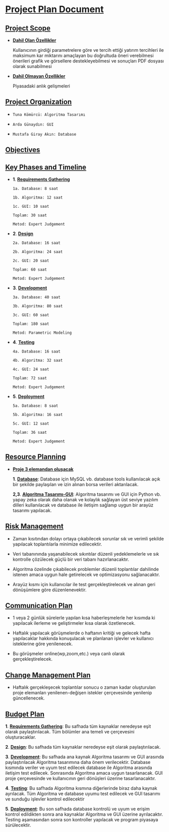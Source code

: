# <ins>**Project Plan Document**</ins>

## <ins>**Project Scope**</ins>

- <ins>**Dahil Olan Özellikler**</ins>

    Kullanıcının girdiği parametrelere göre ve tercih ettiği yatırım tercihleri ile maksimum kar miktarını amaçlayan bu doğrultuda öneri verebilmesi önerileri grafik ve görsellere destekleyebilmesi ve sonuçları PDF dosyası olarak sunabilmesi

- <ins>**Dahil Olmayan Özellikler**</ins>

    Piyasadaki anlık gelişmeleri 

## <ins>**Project Organization**</ins>

  -     Tuna Kömürcü: Algoritma Tasarımı
  
  -     Arda Günaydın: GUI
  
  -     Mustafa Giray Akın: Database

## <ins>**Objectives**</ins>

## <ins>**Key Phases and Timeline**</ins>

  - **1**. <ins>**Requirements Gathering**</ins>

        1a. Database: 8 saat
   
        1b. Algoritma: 12 saat
   
        1c. GUI: 10 saat

        Toplam: 30 saat

        Metod: Expert Judgement

  - **2**. <ins>**Design**</ins>

        2a. Database: 16 saat
   
        2b. Algoritma: 24 saat
   
        2c. GUI: 20 saat

        Toplam: 60 saat

        Metod: Expert Judgement

  - **3**. <ins>**Development**</ins>

        3a. Database: 40 saat
   
        3b. Algoritma: 80 saat
   
        3c. GUI: 60 saat

        Toplam: 180 saat

        Metod: Parametric Modeling

  - **4**. <ins>**Testing**</ins>

        4a. Database: 16 saat
  
        4b. Algoritma: 32 saat
   
        4c. GUI: 24 saat

        Toplam: 72 saat

        Metod: Expert Judgement

  - **5**. <ins>**Deployment**</ins>

        5a. Database: 8 saat
   
        5b. Algoritma: 16 saat
   
        5c. GUI: 12 saat

        Toplam: 36 saat 

        Metod: Expert Judgement

## <ins>**Resource Planning**</ins>

- <ins>**Proje 3 elemandan oluşacak**</ins>
  
    **1**. <ins>**Database**</ins>: Database için MySQL vb. database tools kullanılacak açık bir şekilde paylaşılan ve izin alınan borsa verileri aktarılacak.

    **2,3**. <ins>**Algoritma Tasarımı-GUI**</ins>: Algoritma tasarımı ve GUI için Python vb. yapay zeka olarak daha olanak ve kolaylık sağlayan üst seviye yazılım dilleri kullanılacak ve database ile iletişim sağlanıp uygun bir arayüz tasarımı yapılacak.



## <ins>**Risk Management**</ins>

-   Zaman kısıtından dolayı ortaya çıkabilecek sorunlar sık ve verimli şekilde yapılacak toplantılarla minimize edilecektir.
  
-   Veri tabanınında yaşanabilecek sıkıntılar düzenli yedeklemelerle ve sık kontrolle çözülecek güçlü bir veri tabanı hazırlanacaktır.
  
-   Algoritma özelinde çıkabilecek problemler düzenli toplantılar dahilinde istenen amaca uygun hale getirelecek ve optimizasyonu sağlanacaktır.
  
-   Arayüz kısmı için kullanıcılar ile test gerçekleştirelecek ve alınan geri dönüşümlere göre düzenlenevektir.

## <ins>**Communication Plan**</ins>

-   1 veya 2 günlük sürelerle yapılan kısa haberleşmelerle her kısımda ki yapılacak ilerleme ve geliştirmeler kısa olarak özetlenecek.
  
-   Haftalık yapılacak görüşmelerde o haftanın kritiği ve gelecek hafta yapılacaklar hakkında konuşulacak ve planlanan işlevler ve kullanıcı isteklerine göre yenilenecek.
  
-   Bu görüşmeler online(wp,zoom,etc.) veya canlı olarak gerçekleştirelecek.

## <ins>**Change Management Plan**</ins>

-   Haftalık gerçekleşecek toplantılar sonucu o zaman kadar oluşturulan proje elemanları yenilenen-değişen istekler çerçevesinde yenilenip güncellenecek.

## <ins>**Budget Plan**</ins>

  **1**. <ins>**Requirements Gathering**</ins>: Bu safhada tüm kaynaklar neredeyse eşit olarak paylaştırılacak. Tüm bölümler ana temeli ve çerçevesini oluşturacaklar.

  **2**. <ins>**Design**</ins>: Bu safhada tüm kaynaklar neredeyse eşit olarak paylaştırılacak. 

  **3**. <ins>**Development**</ins>: Bu safhada ana kaynak Algoritma tasarımı ve GUI arasında paylaştırılacak Algoritma tasarımına daha önem verilecektir. Database kısmında veriler ve uyum test edilecek database ile Algoritma arasında iletişim test edilecek. Sonrasında Algoritma amaca uygun tasarlanacak. GUI proje çerçevesinde ve kullanıcının geri dönüşleri üzerine tasarlanacaktır.

  **4**. <ins>**Testing**</ins>: Bu safhada Algoritma kısmına diğerlerinde biraz daha kaynak ayrılacak. Tüm Algoritma ve database uyumu test edilecek ve GUI tasarımı ve sunduğu işlevler kontrol edilecektir

  **5**. <ins>**Deployment**</ins>: Bu son safhada database kontrolü ve uyum ve erişim kontrol edildikten sonra ana kaynaklar Algoritma ve GUI üzerine ayrılacaktır. Testing aşamasından sonra son kontroller yapılacak ve program piyasaya sürülecektir.
